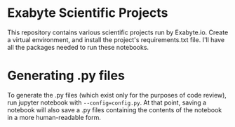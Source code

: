 # Exabyte Scientific Projects

This repository contains various scientific projects run by Exabyte.io. Create a virtual environment, and install the
project's requirements.txt file. I'll have all the packages needed to run these notebooks.

# Generating .py files

To generate the .py files (which exist only for the purposes of code review), run jupyter notebook with
`--config=config.py`. At that point, saving a notebook will also save a .py files containing the contents of the
notebook in a more human-readable form.
